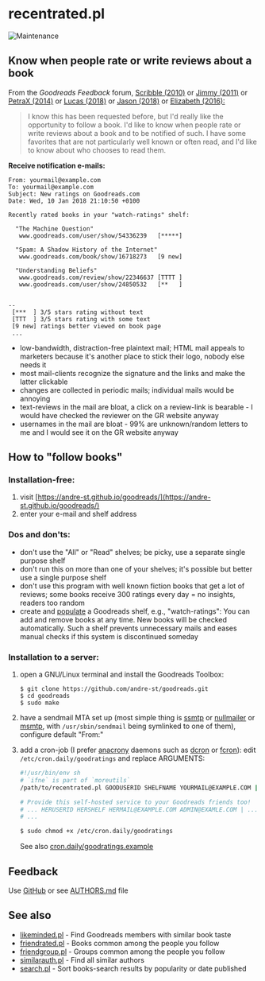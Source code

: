 # recentrated.pl

![Maintenance](https://img.shields.io/maintenance/yes/2018.svg)


## Know when people rate or write reviews about a book

From the _Goodreads Feedback_ forum, 
[Scribble (2010)](https://www.goodreads.com/topic/show/440170-follow-user-reviews----follow-the-book)
or [Jimmy (2011)](https://www.goodreads.com/topic/show/563115-follow-a-book)
or [PetraX (2014)](https://www.goodreads.com/topic/show/2136206-following-books)
or [Lucas (2018)](https://www.goodreads.com/topic/show/19212816-follow-all-reviews-of-a-book)
or [Jason (2018)](https://www.goodreads.com/topic/show/19540183-subscribe-to-book-reviews-of-certain-books)
or [Elizabeth (2016):](https://www.goodreads.com/topic/show/18060629-follow-book)
> I know this has been requested before, but I'd really like the opportunity to
> follow a book. I'd like to know when people rate or write reviews about a
> book and to be notified of such. I have some favorites that are not
> particularly well known or often read, and I'd like to know about who chooses
> to read them. 


**Receive notification e-mails:**
```
From: yourmail@example.com
To: yourmail@example.com
Subject: New ratings on Goodreads.com
Date: Wed, 10 Jan 2018 21:10:50 +0100

Recently rated books in your "watch-ratings" shelf:

  "The Machine Question"
   www.goodreads.com/user/show/54336239   [*****]

  "Spam: A Shadow History of the Internet"
   www.goodreads.com/book/show/16718273   [9 new]

  "Understanding Beliefs"
   www.goodreads.com/review/show/22346637 [TTTT ]
   www.goodreads.com/user/show/24850532   [**   ]


--
 [***  ] 3/5 stars rating without text
 [TTT  ] 3/5 stars rating with some text
 [9 new] ratings better viewed on book page
 ...   
```
- low-bandwidth, distraction-free plaintext mail; HTML mail appeals to marketers because it's another place to stick their logo, nobody else needs it
- most mail-clients recognize the signature and the links and make the latter clickable
- changes are collected in periodic mails; individual mails would be annoying
- text-reviews in the mail are bloat, a click on a review-link is bearable - I would have checked the reviewer on the GR website anyway
- usernames in the mail are bloat - 99% are unknown/random letters to me and I would see it on the GR website anyway


## How to "follow books" 

### Installation-free:

1. visit [https://andre-st.github.io/goodreads/](https://andre-st.github.io/goodreads/) 
2. enter your e-mail and shelf address


### Dos and don'ts:

- don't use the "All" or "Read" shelves; be picky, use a separate single purpose shelf
- don't run this on more than one of your shelves; it's possible but better use a single purpose shelf
- don't use this program with well known fiction books that get a lot of reviews; 
  some books receive 300 ratings every day = no insights, readers too random
- create and [populate](http://i0.wp.com/theeverscholar.com/wp-content/uploads/2015/03/goodreads3.jpg) 
	a Goodreads shelf, e.g., "watch-ratings": You can add and remove books at any time. 
	New books will be checked automatically. 
	Such a shelf prevents unnecessary mails and eases manual checks if this system is discontinued someday


### Installation to a server:

1. open a GNU/Linux terminal and install the Goodreads Toolbox:
	```console
	$ git clone https://github.com/andre-st/goodreads.git
	$ cd goodreads
	$ sudo make
	```
2. have a sendmail MTA set up (most simple thing is [ssmtp](https://wiki.debian.org/sSMTP)
   or [nullmailer](http://untroubled.org/nullmailer/)
   or [msmtp](http://msmtp.sourceforge.net), 
   with `/usr/sbin/sendmail` being symlinked to one of them), 
   configure default "From:"
   
3. add a cron-job (I prefer [anacrony](https://en.wikipedia.org/wiki/Anacron "performs pending jobs if the computer was previously shut down") daemons such as [dcron](https://github.com/dubiousjim/dcron) or [fcron](https://en.wikipedia.org/wiki/Fcron)):
	edit `/etc/cron.daily/goodratings` and replace ARGUMENTS:
	```sh
	#!/usr/bin/env sh
	# `ifne` is part of `moreutils`
	/path/to/recentrated.pl GOODUSERID SHELFNAME YOURMAIL@EXAMPLE.COM | ifne /usr/sbin/sendmail -t
	
	# Provide this self-hosted service to your Goodreads friends too!
	# ... HERUSERID HERSHELF HERMAIL@EXAMPLE.COM ADMIN@EXAMLE.COM | ...
	# ...
	```
	```sh
	$ sudo chmod +x /etc/cron.daily/goodratings
	```
	See also [cron.daily/goodratings.example](cron.daily/goodratings.example)


## Feedback

Use [GitHub](https://github.com/andre-st/goodreads/issues) or see [AUTHORS.md](AUTHORS.md) file


## See also

- [likeminded.pl](likeminded.md)   - Find Goodreads members with similar book taste
- [friendrated.pl](friendrated.md) - Books common among the people you follow
- [friendgroup.pl](friendgroup.md) - Groups common among the people you follow
- [similarauth.pl](similarauth.md) - Find all similar authors
- [search.pl](search.md)           - Sort books-search results by popularity or date published

